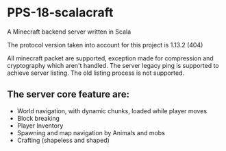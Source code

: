 # PPS-18-scalacraft
A Minecraft backend server written in Scala

The protocol version taken into account for this project is 1.13.2 (404)

All minecraft packet are supported, exception made for compression and cryptography which aren't handled.
The server legacy ping is supported to achieve server listing. The old listing process is not supported.

## The server core feature are:
- World navigation, with dynamic chunks, loaded while player moves
- Block breaking 
- Player Inventory
- Spawning and map navigation by Animals and mobs
- Crafting (shapeless and shaped)
